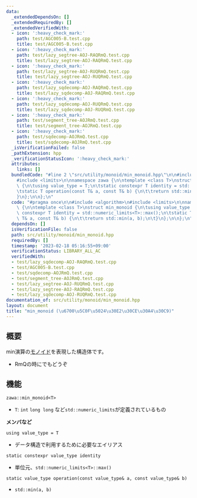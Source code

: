 ```yaml
---
data:
  _extendedDependsOn: []
  _extendedRequiredBy: []
  _extendedVerifiedWith:
  - icon: ':heavy_check_mark:'
    path: test/AGC005-B.test.cpp
    title: test/AGC005-B.test.cpp
  - icon: ':heavy_check_mark:'
    path: test/lazy_segtree-AOJ-RAQRmQ.test.cpp
    title: test/lazy_segtree-AOJ-RAQRmQ.test.cpp
  - icon: ':heavy_check_mark:'
    path: test/lazy_segtree-AOJ-RUQRmQ.test.cpp
    title: test/lazy_segtree-AOJ-RUQRmQ.test.cpp
  - icon: ':heavy_check_mark:'
    path: test/lazy_sqdecomp-AOJ-RAQRmQ.test.cpp
    title: test/lazy_sqdecomp-AOJ-RAQRmQ.test.cpp
  - icon: ':heavy_check_mark:'
    path: test/lazy_sqdecomp-AOJ-RUQRmQ.test.cpp
    title: test/lazy_sqdecomp-AOJ-RUQRmQ.test.cpp
  - icon: ':heavy_check_mark:'
    path: test/segment_tree-AOJRmQ.test.cpp
    title: test/segment_tree-AOJRmQ.test.cpp
  - icon: ':heavy_check_mark:'
    path: test/sqdecomp-AOJRmQ.test.cpp
    title: test/sqdecomp-AOJRmQ.test.cpp
  _isVerificationFailed: false
  _pathExtension: hpp
  _verificationStatusIcon: ':heavy_check_mark:'
  attributes:
    links: []
  bundledCode: "#line 2 \"src/utility/monoid/min_monoid.hpp\"\n\n#include <algorithm>\n\
    #include <limits>\n\nnamespace zawa {\n\ntemplate <class T>\nstruct min_monoid\
    \ {\n\tusing value_type = T;\n\tstatic constexpr T identity = std::numeric_limits<T>::max();\n\
    \tstatic T operation(const T& a, const T& b) {\n\t\treturn std::min(a, b);\n\t\
    }\n};\n\n};\n"
  code: "#pragma once\n\n#include <algorithm>\n#include <limits>\n\nnamespace zawa\
    \ {\n\ntemplate <class T>\nstruct min_monoid {\n\tusing value_type = T;\n\tstatic\
    \ constexpr T identity = std::numeric_limits<T>::max();\n\tstatic T operation(const\
    \ T& a, const T& b) {\n\t\treturn std::min(a, b);\n\t}\n};\n\n};\n"
  dependsOn: []
  isVerificationFile: false
  path: src/utility/monoid/min_monoid.hpp
  requiredBy: []
  timestamp: '2023-02-18 05:16:55+09:00'
  verificationStatus: LIBRARY_ALL_AC
  verifiedWith:
  - test/lazy_sqdecomp-AOJ-RAQRmQ.test.cpp
  - test/AGC005-B.test.cpp
  - test/sqdecomp-AOJRmQ.test.cpp
  - test/segment_tree-AOJRmQ.test.cpp
  - test/lazy_segtree-AOJ-RUQRmQ.test.cpp
  - test/lazy_segtree-AOJ-RAQRmQ.test.cpp
  - test/lazy_sqdecomp-AOJ-RUQRmQ.test.cpp
documentation_of: src/utility/monoid/min_monoid.hpp
layout: document
title: "min_monoid (\u6700\u5C0F\u5024\u30E2\u30CE\u30A4\u30C9)"
---
```


## 概要

min演算の[モノイド](https://ja.wikipedia.org/wiki/%E3%83%A2%E3%83%8E%E3%82%A4%E3%83%89)を表現した構造体です。
- RmQの時にでもどうぞ

## 機能

`zawa::min_monoid<T>`
- `T`: `int` `long long` など`std::numeric_limits`が定義されているもの

**メンバなど**

`using value_type = T`
- データ構造で利用するために必要なエイリアス

`static constexpr value_type identity`
- 単位元、`std::numeric_limits<T>::max()`

`static value_type operation(const value_type& a, const value_type& b)`
- `std::min(a, b)`
